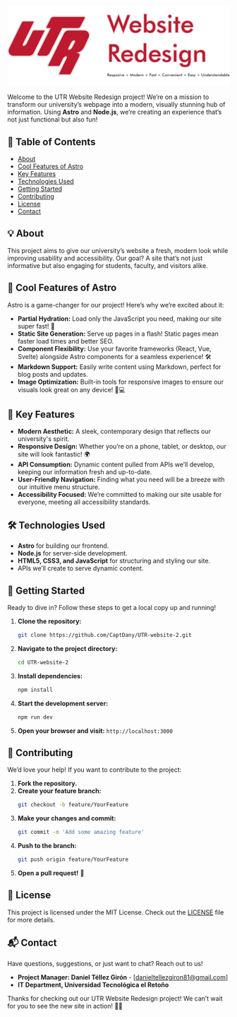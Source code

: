 ![alt text](https://github.com/CaptDany/UTR-website-2/blob/main/banner.png?raw=true)

Welcome to the UTR Website Redesign project! We’re on a mission to transform our university’s webpage into a modern, visually stunning hub of information. Using **Astro** and **Node.js**, we’re creating an experience that’s not just functional but also fun!

## 🚀 Table of Contents

- [About](#about)
- [Cool Features of Astro](#cool-features-of-astro)
- [Key Features](#key-features)
- [Technologies Used](#technologies-used)
- [Getting Started](#getting-started)
- [Contributing](#contributing)
- [License](#license)
- [Contact](#contact)

## 💡 About

This project aims to give our university’s website a fresh, modern look while improving usability and accessibility. Our goal? A site that’s not just informative but also engaging for students, faculty, and visitors alike.

## 🌟 Cool Features of Astro

Astro is a game-changer for our project! Here’s why we’re excited about it:

- **Partial Hydration:** Load only the JavaScript you need, making our site super fast! 🚀
- **Static Site Generation:** Serve up pages in a flash! Static pages mean faster load times and better SEO.
- **Component Flexibility:** Use your favorite frameworks (React, Vue, Svelte) alongside Astro components for a seamless experience! 🛠️
- **Markdown Support:** Easily write content using Markdown, perfect for blog posts and updates.
- **Image Optimization:** Built-in tools for responsive images to ensure our visuals look great on any device! 📱💻

## 🔑 Key Features

- **Modern Aesthetic:** A sleek, contemporary design that reflects our university's spirit.
- **Responsive Design:** Whether you’re on a phone, tablet, or desktop, our site will look fantastic! 🌍
- **API Consumption:** Dynamic content pulled from APIs we’ll develop, keeping our information fresh and up-to-date.
- **User-Friendly Navigation:** Finding what you need will be a breeze with our intuitive menu structure.
- **Accessibility Focused:** We’re committed to making our site usable for everyone, meeting all accessibility standards.

## 🛠️ Technologies Used

- **Astro** for building our frontend.
- **Node.js** for server-side development.
- **HTML5, CSS3, and JavaScript** for structuring and styling our site.
- APIs we’ll create to serve dynamic content.

## 🚧 Getting Started

Ready to dive in? Follow these steps to get a local copy up and running!

1. **Clone the repository:**
   ```bash
   git clone https://github.com/CaptDany/UTR-website-2.git
   ```

2. **Navigate to the project directory:**
   ```bash
   cd UTR-website-2
   ```

3. **Install dependencies:**
   ```bash
   npm install
   ```

4. **Start the development server:**
   ```bash
   npm run dev
   ```

5. **Open your browser and visit:** `http://localhost:3000`

## 🤝 Contributing

We’d love your help! If you want to contribute to the project:

1. **Fork the repository.**
2. **Create your feature branch:**  
   ```bash
   git checkout -b feature/YourFeature
   ```
3. **Make your changes and commit:**  
   ```bash
   git commit -m 'Add some amazing feature'
   ```
4. **Push to the branch:**  
   ```bash
   git push origin feature/YourFeature
   ```
5. **Open a pull request!** 🎉

## 📄 License

This project is licensed under the MIT License. Check out the [LICENSE](LICENSE) file for more details.

## 📬 Contact

Have questions, suggestions, or just want to chat? Reach out to us!

- **Project Manager: Daniel Téllez Girón** - [danieltellezgiron81@gmail.com]
- **IT Department, Universidad Tecnológica el Retoño**

Thanks for checking out our UTR Website Redesign project! We can’t wait for you to see the new site in action! 🚀✨